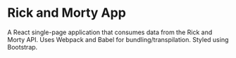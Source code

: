 # Rick and Morty App

A React single-page application that consumes data from the Rick and Morty API. Uses Webpack and Babel for bundling/transpilation. Styled using Bootstrap.
